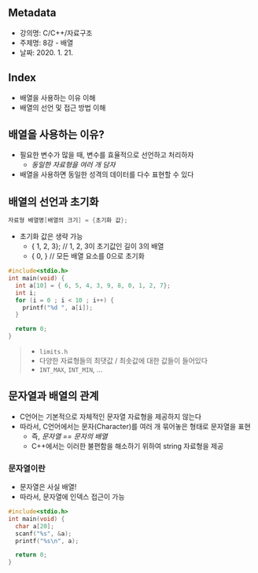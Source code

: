 ## Metadata
- 강의명: C/C++/자료구조
- 주제명: 8강 - 배열
- 날짜: 2020. 1. 21.

## Index
- 배열을 사용하는 이유 이해
- 배열의 선언 및 접근 방법 이해

## 배열을 사용하는 이유?
- 필요한 변수가 많을 때, 변수를 효율적으로 선언하고 처리하자
  - *동일한 자료형을 여러 개 담자*
- 배열을 사용하면 동일한 성격의 데이터를 다수 표현할 수 있다

## 배열의 선언과 초기화
```cpp
자료형 배열명[배열의 크기] = {초기화 값};
```

- 초기화 값은 생략 가능
  - { 1, 2, 3}; // 1, 2, 3이 초기값인 길이 3의 배열
  - { 0, } // 모든 배열 요소를 0으로 초기화

```cpp
#include<stdio.h>
int main(void) {
  int a[10] = { 6, 5, 4, 3, 9, 8, 0, 1, 2, 7};
  int i;
  for (i = 0 ; i < 10 ; i++) {
    printf("%d ", a[i]);
  }

  return 0;
}
```

> - `limits.h`
> - 다양한 자료형들의 최댓값 / 최솟값에 대한 값들이 들어있다
> - `INT_MAX`, `INT_MIN`, ...

## 문자열과 배열의 관계
- C언어는 기본적으로 자체적인 문자열 자료형을 제공하지 않는다
- 따라서, C언어에서는 문자(Character)를 여러 개 묶어놓은 형태로 문자열을 표현
  - 즉, *문자열 == 문자의 배열*
  - C++에서는 이러한 불편함을 해소하기 위하여 string 자료형을 제공

### 문자열이란
- 문자열은 사실 배열!
- 따라서, 문자열에 인덱스 접근이 가능

```cpp
#include<stdio.h>
int main(void) {
  char a[20];
  scanf("%s", &a);
  printf("%s\n", a);

  return 0;
}
```
